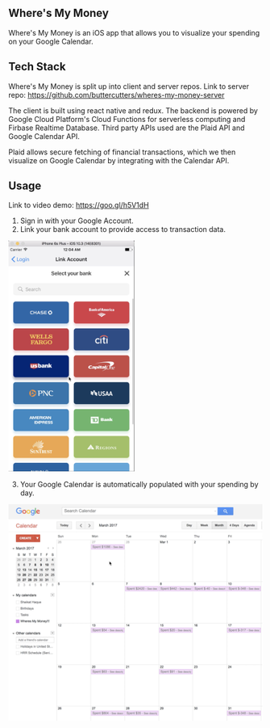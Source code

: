 ## Where's My Money

Where's My Money is an iOS app that allows you to visualize your spending on your Google Calendar.

## Tech Stack

Where's My Money is split up into client and server repos. Link to server repo: https://github.com/buttercutters/wheres-my-money-server

The client is built using react native and redux. The backend is powered by Google Cloud Platform's Cloud Functions for serverless computing and Firbase Realtime Database. Third party APIs used are the Plaid API and Google Calendar API.

Plaid allows secure fetching of financial transactions, which we then visualize on Google Calendar by integrating with the Calendar API.

## Usage

Link to video demo: https://goo.gl/h5V1dH

1. Sign in with your Google Account.
2. Link your bank account to provide access to transaction data.

<img src="screenshots/plaid.png" width="250">

3. Your Google Calendar is automatically populated with your spending by day.

<img src="screenshots/calendarMonthView.png" width="1000">






